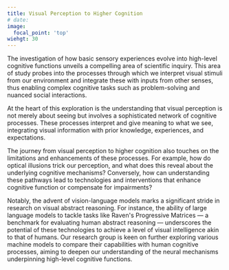 ```yaml
---
title: Visual Perception to Higher Cognition
# date: 
image:
  focal_point: 'top'
wiehgt: 30
---
```


The investigation of how basic sensory experiences evolve into high-level cognitive functions unveils a compelling area of scientific inquiry. This area of study probes into the processes through which we interpret visual stimuli from our environment and integrate these with inputs from other senses, thus enabling complex cognitive tasks such as problem-solving and nuanced social interactions. 

<!--more-->

At the heart of this exploration is the understanding that visual perception is not merely about seeing but involves a sophisticated network of cognitive processes. These processes interpret and give meaning to what we see, integrating visual information with prior knowledge, experiences, and expectations.

The journey from visual perception to higher cognition also touches on the limitations and enhancements of these processes. For example, how do optical illusions trick our perception, and what does this reveal about the underlying cognitive mechanisms? Conversely, how can understanding these pathways lead to technologies and interventions that enhance cognitive function or compensate for impairments?

Notably, the advent of vision-language models marks a significant stride in research on visual abstract reasoning. For instance, the ability of large language models to tackle tasks like Raven's Progressive Matrices — a benchmark for evaluating human abstract reasoning — underscores the potential of these technologies to achieve a level of visual intelligence akin to that of humans. Our research group is keen on further exploring various machine models to compare their capabilities with human cognitive processes, aiming to deepen our understanding of the neural mechanisms underpinning high-level cognitive functions.